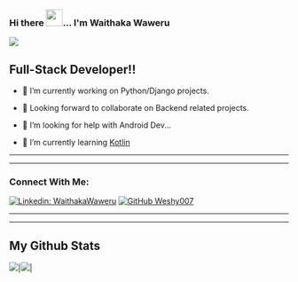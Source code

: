 


### Hi there <img src="https://user-images.githubusercontent.com/61727167/114547962-cecc6b80-9c67-11eb-9697-b1c5a8c8ff46.gif" width="30px">... I'm Waithaka Waweru
<img src="https://img.icons8.com/color/100/000000/source-code.png"/>


## Full-Stack Developer!!

- 🔭 I’m currently working on Python/Django projects.
- 👯 Looking forward to collaborate on Backend related projects.
 
- 🤔 I’m looking for help with Android Dev...
- 🌱 I’m currently learning [Kotlin](https://kotlinlang.org/) 


---
---
### Connect With Me:

[![Linkedin: WaithakaWaweru](https://img.shields.io/badge/-WaithakaWaweru-blue?style=flat-square&logo=Linkedin&logoColor=white&link=https://www.linkedin.com/in/waithakawaweru/)](https://www.linkedin.com/in/waithaka-waweru/)
[![GitHub Weshy007](https://img.shields.io/github/followers/weshy007?label=follow&style=social)](https://github.com/weshy007)

---

---

## My Github Stats
<img src="https://github-readme-stats.vercel.app/api?username=weshy007&&show_icons=true&count_private=true&theme=radical"/>|<img src="https://github-readme-streak-stats.herokuapp.com/?user=weshy007&theme=radical"/>|
